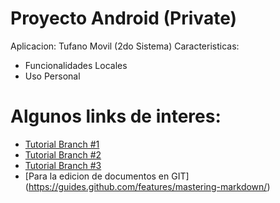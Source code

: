 # Proyecto Android (Private)
Aplicacion: Tufano Movil (2do Sistema)
Caracteristicas:
- Funcionalidades Locales
- Uso Personal

# Algunos links de interes:
- [Tutorial Branch #1](http://www.adictosaltrabajo.com/tutoriales/git-branch-bash/)
- [Tutorial Branch #2](http://rogerdudler.github.io/git-guide/index.es.html)
- [Tutorial Branch #3](https://git-scm.com/book/es/v1/Ramificaciones-en-Git-Procedimientos-b%C3%A1sicos-para-ramificar-y-fusionar)
- [Para la edicion de documentos en GIT] (https://guides.github.com/features/mastering-markdown/)

